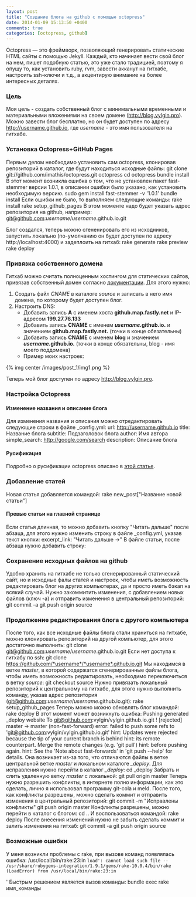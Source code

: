 ```yaml
---
layout: post
title: "Создание блога на github с помощью octopress"
date: 2014-01-09 15:13:50 +0400
comments: true
categories: [octopress, github]
---
```


Octopress — это фреймворк, позволяющий генерировать статические HTML сайты с помощью Jekyll. Каждый, кто начинает вести свой блог на нем, пишет подобную статью, это уже стало традицией, поэтому я опущу то, как установить ruby, rvm, завести акканут на гитхабе, настроить ssh-ключи и т.д., а акцентирую внимание на более интересных деталях.

<!-- more -->

### Цель
Моя цель - создать собственный блог с минимальными временными и материальными вложениями на своем домене (http://blog.vylgin.pro). Можно завести блог бесплатно, но он будет доступен по адресу http://username.github.io, где *username* - это имя пользователя на гитхабе.

### Установка Octopress+GitHub Pages
Первым делом необходимо установить сам octopress, клонировав репозиторий в каталог, где будут находиться исходные файлы:
	git clone git://github.com/imathis/octopress.git octopress
	cd octopress
	bundle install
В этот момент возникла ошибка о том, что не установлен пакет fast-stemmer версии 1.0.1, в описании ошибки было указано, как установить необходимую версию.
	sudo gem install fast-stemmer -v '1.0.1'
	bundle install
Если ошибки не было, то выполняем следующие команды:
	rake install
	rake setup_github_pages
В этом моменте надо будет указать адрес репозитория на github, например: git@github.com:*username*/*username*.github.io.git

Блог создался, теперь можно сгененировать его из исходников, запустить локально (по-умолчанию он будет доступен по адресу http://localhost:4000) и задеплоить на гитхаб:
	rake generate
	rake preview	
	rake deploy
	
### Привязка собственного домена
Гитхаб можно считать полноценным хостингом для статических сайтов, привязав собственный домен согласно [документации](https://help.github.com/articles/setting-up-a-custom-domain-with-pages). Для этого нужно:

1. Создать файл *CNAME* в каталоге *source* и записать в него имя домена, по которому будет доступен блог.
2. Настроить DNS:
    * Добавить запись **A** с именем хоста **github.map.fastly.net** и IP-адресом **199.27.76.133**
    * Добавить запись **CNAME** с именем ***username*.github.io.** и значением **github.map.fastly.net.** (точки в конце обязательны)
    * Добавить запись **CNAME** с именем **blog** и значением ***username*.github.io.** (точки в конце обязательны, blog - имя моего поддомена)
    * Пример моих настроек:

{% img center /images/post_1/img1.png %}

Теперь мой блог доступен по адресу http://blog.vylgin.pro.
	
### Настройка Octopress
#### Изменение названия и описание блога
Для изменения названия и описания можно отредактировать следующие строки в файле _config.yml:
	url: http://username.github.io
	title: Название блога
	subtitle: Подзаголовок блога
	author: Имя автора
	simple_search: http://google.com/search
	description: Описание блога

#### Русификация
Подробно о русификации octopress описано в [этой статье](http://zenbro.github.io/blog/2013/09/21/octopress-russification/).

### Добавление статей
Новая статья добавляется командой:
	rake new_post["Название новой статьи"]

#### Превью статьи на главной странице
Если статья длинная, то можно добавить кнопку "Читать дальше" после абзаца, для этого нужно изменить строку в файле _config.yml, указав текст кнопки:
	excerpt_link: "Читать дальше &rarr;" 
В файле статьи, после абзаца нужно добавить строку:
	<!-- more -->
	
### Сохранение исходных файлов на github
Удобно хранить на гитхабе не только сгенерированный статический сайт, но и исходные фалы статей и настроек, чтобы иметь возможность редактировать блог на других компьютерах, да и просто иметь бэкап на всякий случай.
Нужно закоммитить изменения, с добавлением новых файлов (ключ -a) и отправить изменения в центральный репозиторий:
    git commit -a
    git push origin source
    
### Продолжение редактирования блога с другого компьютера
После того, как все исходные файлы блога стали храниться на гитхабе, можно клонировать репозиторий на другой компьютер, для этого достаточно выполнить:
    git clone git@github.com:*username*/*username*.github.io.git
Если нет доступа к гитхабу по ssh: 
    git clone https://github.com/*username*/*username*.github.io.git
Мы находимся в ветке *master*, в которой содержатся сгенерированные файлы блога, чтобы иметь возможность редактировать, необходимо переключиться в ветку *source*:
    git checkout source
Нужно привязать локальный репозиторий к центральному на гитхабе, для этого нужно выполнить команду, указав адрес репозитория (git@github.com:*username*/*username*.github.io.git):
    rake setup_github_pages
Теперь можно можно обновлять блог командой:
    rake deploy
В этот момент может возникнуть ошибка:
    Pushing generated _deploy website
    To git@github.com:vylgin/vylgin.github.io.git
     ! [rejected]        master -> master (non-fast-forward)
    error: failed to push some refs to 'git@github.com:vylgin/vylgin.github.io.git'
    hint: Updates were rejected because the tip of your current branch is behind
    hint: its remote counterpart. Merge the remote changes (e.g. 'git pull')
    hint: before pushing again.
    hint: See the 'Note about fast-forwards' in 'git push --help' for details.
Она возникает из-за того, что отличаются файлы в ветке центральной ветке *master* и локальном каталоге *_deploy*. Для исправления нужно перейти в каталог *_deploy*:
    cd _deploy
Забрать и слить удаленную ветку *master* с локальной:
    git pull origin master
Теперь нужно разрешить конфликты, в интернете полно информации, как это сделать, лично я использовал программу git-cola и meld. После того, как конфликты разрешены, можно сделать коммит и отправить изменения в центральный репозиторий:
    git commit -m "Исправлены конфликты"
    git push origin master
Конфликты разрешены, можно перейти в каталог с блогом:
    cd ..
И воспользоваться командой:
    rake deploy
После внесения изменений нужно не забыть сделать коммит и залить изменения на гитхаб:
    git commit -a
    git push origin source
    
### Возможные ошибки
У меня возникли проблемы с rake, при вызове команд появлялась ошибка:
	/usr/local/bin/rake:23:in `load': cannot load such file -- /usr/share/rubygems-integration/1.9.1/gems/rake-10.0.4/bin/rake (LoadError)
		from /usr/local/bin/rake:23:in `<main>'
Быстрым решением является вызов команды:
	bundle exec rake имя_команды

